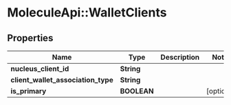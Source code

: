 # MoleculeApi::WalletClients

## Properties
Name | Type | Description | Notes
------------ | ------------- | ------------- | -------------
**nucleus_client_id** | **String** |  | 
**client_wallet_association_type** | **String** |  | 
**is_primary** | **BOOLEAN** |  | [optional] 


